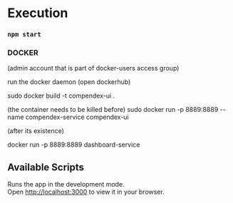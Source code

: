# Execution

### `npm start`

### DOCKER

(admin account that is part of docker-users access group)

run the docker daemon (open dockerhub)

sudo docker build -t compendex-ui .

(the container needs to be killed before)
sudo docker run -p 8889:8889 --name compendex-service compendex-ui

(after its existence)

docker run -p 8889:8889 dashboard-service


## Available Scripts


Runs the app in the development mode.\
Open [http://localhost:3000](http://localhost:3000) to view it in your browser.

